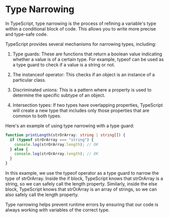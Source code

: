 # Type Narrowing

In TypeScript, type narrowing is the process of refining a variable's type within a conditional block of code. This allows you to write more precise and type-safe code.

TypeScript provides several mechanisms for narrowing types, including:

1. Type guards: These are functions that return a boolean value indicating whether a value is of a certain type. For example, typeof can be used as a type guard to check if a value is a string or not.

2. The instanceof operator: This checks if an object is an instance of a particular class.

3. Discriminated unions: This is a pattern where a property is used to determine the specific subtype of an object.

4. Intersection types: If two types have overlapping properties, TypeScript will create a new type that includes only those properties that are common to both types.

Here's an example of using type narrowing with a type guard:

```ts
function printLength(strOrArray: string | string[]) {
  if (typeof strOrArray === "string") {
    console.log(strOrArray.length); // OK
  } else {
    console.log(strOrArray.length); // OK
  }
}
```

In this example, we use the typeof operator as a type guard to narrow the type of strOrArray. Inside the if block, TypeScript knows that strOrArray is a string, so we can safely call the length property. Similarly, inside the else block, TypeScript knows that strOrArray is an array of strings, so we can also safely call the length property.

Type narrowing helps prevent runtime errors by ensuring that our code is always working with variables of the correct type.
